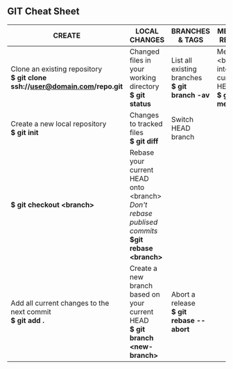 ## GIT Cheat Sheet

 CREATE | LOCAL CHANGES | BRANCHES & TAGS | MERGE & REBASE
  ---   |     ---       |      ----       |      ---
  Clone an existing repository <br/> **$ git clone ssh://user@domain.com/repo.git** | Changed files in your working directory <br/> **$ git status** | List all existing branches <br/> **$ git branch -av** | Merge \<branch\> into your current HEAD <br/> **$ git merge <branch>**
 Create a new local repository <br/> **$ git init** | Changes to tracked files <br/> **$ git diff** | Switch HEAD branch <br/>
 **$ git checkout \<branch\>** | Rebase your current HEAD onto \<branch\> <br/> *Don't rebase publised commits* <br/> **$git rebase \<branch\>**
 | Add all current changes to the next commit <br/> **$ git add \.** | Create a new branch based on your current HEAD <br/> **$ git branch \<new\-branch\>** | Abort a release <br/> **$ git rebase --abort**
 